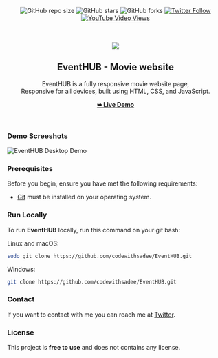<div align="center">
  
  ![GitHub repo size](https://img.shields.io/github/repo-size/codewithsadee/EventHUB)
  ![GitHub stars](https://img.shields.io/github/stars/codewithsadee/EventHUB?style=social)
  ![GitHub forks](https://img.shields.io/github/forks/codewithsadee/EventHUB?style=social)
[![Twitter Follow](https://img.shields.io/twitter/follow/codewithsadee_?style=social)](https://twitter.com/intent/follow?screen_name=codewithsadee_)
  [![YouTube Video Views](https://img.shields.io/youtube/views/G-mEhvhWyw8?style=social)](https://youtu.be/G-mEhvhWyw8)

  <br />
  <br />
  
  <img src="./readme-images/project-logo.png" />

  <h2 align="center">EventHUB - Movie website</h2>

  EventHUB is a fully responsive movie website page, <br />Responsive for all devices, built using HTML, CSS, and JavaScript.

  <a href="https://codewithsadee.github.io/EventHUB/"><strong>➥ Live Demo</strong></a>

</div>

<br />

### Demo Screeshots

![EventHUB Desktop Demo](./readme-images/desktop.png "Desktop Demo")

### Prerequisites

Before you begin, ensure you have met the following requirements:

* [Git](https://git-scm.com/downloads "Download Git") must be installed on your operating system.

### Run Locally

To run **EventHUB** locally, run this command on your git bash:

Linux and macOS:

```bash
sudo git clone https://github.com/codewithsadee/EventHUB.git
```

Windows:

```bash
git clone https://github.com/codewithsadee/EventHUB.git
```

### Contact

If you want to contact with me you can reach me at [Twitter](https://www.twitter.com/codewithsadee).

### License

This project is **free to use** and does not contains any license.
